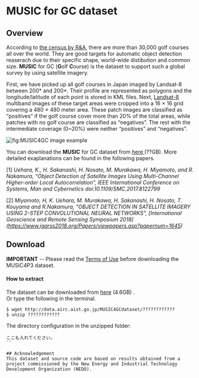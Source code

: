 #  MUSIC for GC dataset

## Overview

According to [the census by R&A](https://www.randa.org/~/media/Files/DownloadsAndPublications/Golf-around-the-world-2017.ashx),  there are more than 30,000 golf courses all over the world.  They are good targets for automatic object detection reaserach due to their specific shape, world-wide distibution and common size.  **MUSIC** for GC (**G**olf  **C**ourse) is the dataset to support such a global survey by using satellite imagery.

First, we have picked up all golf courses in Japan imaged by Landsat-8 between 200* and 200*. Their profile are represented as polygons and the longitude/latitude of each point is stored in KML files. Next, [Landsat-8](https://landsat.usgs.gov/landsat-8) multiband images of these target areas were cropped into a 16 × 16 grid covering a 480 × 480 meter area. These patch images are classified as “positives” if the golf course cover more than 20% of the total areas, while patches with no golf course are classified as “negatives”. The rest with the intermediate coverage (0~20%) were neither “positives” and “negatives”. 

![fig:MUSIC4GC image example](https://github.com/gistairc/MUSIC4GC/blob/master/fig0.png "Original polygons in a Landsat-8 scene")  


You can download the **MUSIC** for GC dataset from [here ]( ????? ) (??GB).  More detailed exaplanations can be found in the following papers.

[1] *Uehara, K., H. Sakanashi, H. Nosato, M. Murakawa, H. Miyamoto, and R. Nakamura, “Object Detection of Satellite Images Using Multi-Channel Higher-order Local Autocorrelation”, IEEE International Conference on Systems, Man and Cybernetics
doi:10.1109/SMC.2017.8122799*


[2] *Miyamoto, H, K. Uehara, M. Murakawa, H. Sakanashi, H. Nosato, T. Kouyama and R.Nakamura,  "OBJECT DETECTION IN SATELLITE IMAGERY USING 2-STEP CONVOLUTIONAL NEURAL NETWORKS", [International Geoscience and Remote Sensing Symposium 2018] (https://www.igarss2018.org/Papers/viewpapers.asp?papernum=1645)*
         




## Download  

**IMPORTANT** -- Please read the [Terms of Use](https://github.com/gistairc/MUSIC4GC/blob/master/LICENSE.md) before downloading the MUSIC4P3 dataset.


#### How to extract 

The dataset can be downloaded from [here](http://data.airc.aist.go.jp/MUSIC4P3dataset/MUSIC4P3data_hdf.zip) (4.6GB) .  
Or type the following in the terminal.  

```
$ wget http://data.airc.aist.go.jp/MUSIC4GCdataset/????????????
$ unzip ????????????
```

The directory configuration in the unzipped folder:  
```
ここも入れてください。	
``

## Acknowledgement
This dataset and source code are based on results obtained from a project commissioned by the New Energy and Industrial Technology Development Organization (NEDO).  
